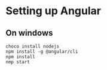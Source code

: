 # Setting up Angular

## On windows

`choco install nodejs`  
`npm install -g @angular/cli`  
`npm install`  
`nmp start`
